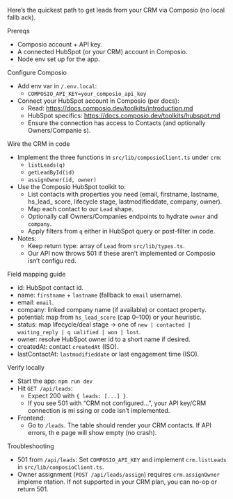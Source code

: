 
Here’s the quickest path to get leads from your CRM via Composio (no local fallb
ack).

Prereqs
- Composio account + API key.
- A connected HubSpot (or your CRM) account in Composio.
- Node env set up for the app.

Configure Composio
- Add env var in `/.env.local`:
  - `COMPOSIO_API_KEY=your_composio_api_key`
- Connect your HubSpot account in Composio (per docs):
  - Read: https://docs.composio.dev/toolkits/introduction.md
  - HubSpot specifics: https://docs.composio.dev/toolkits/hubspot.md
  - Ensure the connection has access to Contacts (and optionally Owners/Companie
s).

Wire the CRM in code
- Implement the three functions in `src/lib/composioClient.ts` under `crm`:
  - `listLeads(q)`
  - `getLeadById(id)`
  - `assignOwner(id, owner)`
- Use the Composio HubSpot toolkit to:
  - List contacts with properties you need (email, firstname, lastname, hs_lead_
score, lifecycle stage, lastmodifieddate, company, owner).
  - Map each contact to our `Lead` shape.
  - Optionally call Owners/Companies endpoints to hydrate `owner` and `company`.
  - Apply filters from `q` either in HubSpot query or post-filter in code.
- Notes:
  - Keep return type: array of `Lead` from `src/lib/types.ts`.
  - Our API now throws 501 if these aren’t implemented or Composio isn’t configu
red.

Field mapping guide
- id: HubSpot contact id.
- name: `firstname` + `lastname` (fallback to `email` username).
- email: `email`.
- company: linked company name (if available) or contact property.
- potential: map from `hs_lead_score` (cap 0–100) or your heuristic.
- status: map lifecycle/deal stage → one of `new | contacted | waiting_reply | q
ualified | won | lost`.
- owner: resolve HubSpot owner id to a short name if desired.
- createdAt: contact `createdAt` (ISO).
- lastContactAt: `lastmodifieddate` or last engagement time (ISO).

Verify locally
- Start the app: `npm run dev`
- Hit `GET /api/leads`:
  - Expect 200 with `{ leads: [...] }`.
  - If you see 501 with “CRM not configured…”, your API key/CRM connection is mi
ssing or code isn’t implemented.
- Frontend:
  - Go to `/leads`. The table should render your CRM contacts. If API errors, th
e page will show empty (no crash).

Troubleshooting
- 501 from `/api/leads`: Set `COMPOSIO_API_KEY` and implement `crm.listLeads` in
 `src/lib/composioClient.ts`.
- Owner assignment (`POST /api/leads/assign`) requires `crm.assignOwner` impleme
ntation. If not supported in your CRM plan, you can no-op or return 501.

